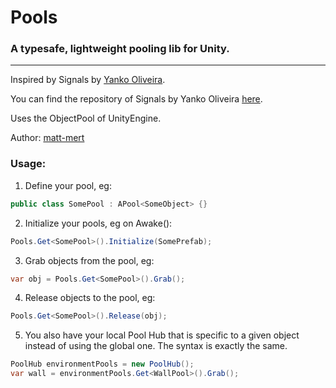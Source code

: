 # Pools
### A typesafe, lightweight pooling lib for Unity.
---
Inspired by Signals by [Yanko Oliveira](https://github.com/yankooliveira).

You can find the repository of Signals by Yanko Oliveira [here](https://github.com/yankooliveira/signals).

Uses the ObjectPool of UnityEngine.

Author: [matt-mert](https://github.com/matt-mert)

### Usage:
1) Define your pool, eg:
```c#
public class SomePool : APool<SomeObject> {}
```
2) Initialize your pools, eg on Awake():
```c#
Pools.Get<SomePool>().Initialize(SomePrefab);
```
3) Grab objects from the pool, eg:
```c#
var obj = Pools.Get<SomePool>().Grab();
```
4) Release objects to the pool, eg:
```c#
Pools.Get<SomePool>().Release(obj);
```
5) You also have your local Pool Hub that is specific to a given object instead of using the global one. The syntax is exactly the same.
```c#
PoolHub environmentPools = new PoolHub();
var wall = environmentPools.Get<WallPool>().Grab();
```

